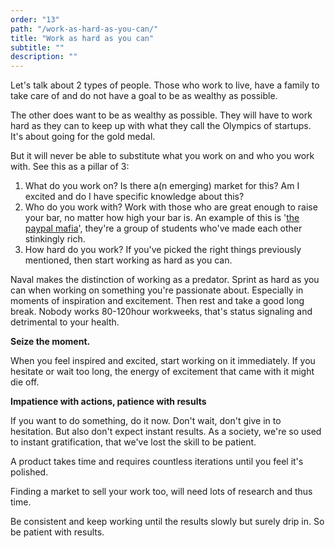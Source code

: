```yaml
---
order: "13"
path: "/work-as-hard-as-you-can/"
title: "Work as hard as you can"
subtitle: ""
description: ""
---
```


Let's talk about 2 types of people. Those who work to live, have a family to take care of and do not have a goal to be as wealthy as possible.

The other does want to be as wealthy as possible. They will have to work hard as they can to keep up with what they call the Olympics of startups. It's about going for the gold medal.

But it will never be able to substitute what you work on and who you work with. See this as a pillar of 3:

1. What do you work on? Is there a(n emerging) market for this? Am I excited and do I have specific knowledge about this?
2. Who do you work with? Work with those who are great enough to raise your bar, no matter how high your bar is. An example of this is '[the paypal mafia](https://www.youtube.com/watch?v=nvQ4p82-D54)', they're a group of students who've made each other stinkingly rich.
3. How hard do you work? If you've picked the right things previously mentioned, then start working as hard as you can.

Naval makes the distinction of working as a predator. Sprint as hard as you can when working on something you're passionate about. Especially in moments of inspiration and excitement. Then rest and take a good long break. Nobody works 80-120hour workweeks, that's status signaling and detrimental to your health.

**Seize the moment.**

When you feel inspired and excited, start working on it immediately. If you hesitate or wait too long, the energy of excitement that came with it might die off.

**Impatience with actions, patience with results**

If you want to do something, do it now. Don't wait, don't give in to hesitation. But also don't expect instant results. As a society, we're so used to instant gratification, that we've lost the skill to be patient.

A product takes time and requires countless iterations until you feel it's polished.

Finding a market to sell your work too, will need lots of research and thus time.

Be consistent and keep working until the results slowly but surely drip in. So be patient with results.